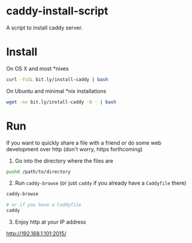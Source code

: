 # caddy-install-script

A script to install caddy server.

Install
=======

On OS X and most *nixes

```bash
curl -fsSL bit.ly/install-caddy | bash
```

On Ubuntu and minimal *nix installations

```bash
wget -nv bit.ly/install-caddy -O - | bash
```

Run
===

If you want to quickly share a file with a friend or do some web development over http (don't worry, https forthcoming)

1. Go into the directory where the files are

```bash
pushd /path/to/directory
```

2. Run `caddy-browse` (or just `caddy` if you already have a `Caddyfile` there)

```bash
caddy-browse

# or if you have a Caddyfile
caddy
```

3. Enjoy http at your IP address

<http://192.168.1.101:2015/>
